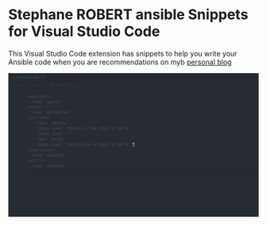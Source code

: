 # Stephane ROBERT ansible Snippets for Visual Studio Code

This Visual Studio Code extension has snippets to help you write your Ansible
code when you are recommendations on myb [personal blog](https://blog.stephane-robert.info/)

![ansible snippets vscode](img/sr-ansible-snippet.gif)

<!-- set_fact, stat, blockinfile, lineinfile, assert, includes, wait_for, import_tasks, unarchive
- name: Add os specific variables
  ansible.builtin.include_vars: "{{ loop_vars }}"
  with_first_found:
    - files:
        - "{{ ansible_distribution | lower }}-{{ ansible_distribution_version }}.yml"
        - "{{ ansible_distribution | lower }}-{{ ansible_distribution_major_version }}.yml"
        - "{{ ansible_distribution | lower }}.yml"
        - "{{ ansible_os_family | lower }}.yml"
        - "{{ ansible_system | lower }}.yml"
        - "main.yml"
      paths:
        - "vars"
  loop_control:
    loop_var: loop_vars -->